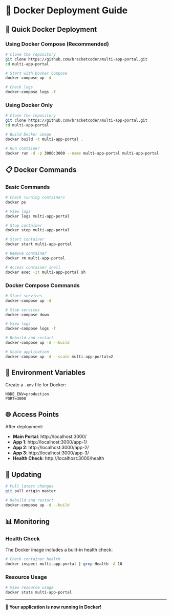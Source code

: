 # 🐳 Docker Deployment Guide

## 🚀 **Quick Docker Deployment**

### Using Docker Compose (Recommended)
```bash
# Clone the repository
git clone https://github.com/bracketcoder/multi-app-portal.git
cd multi-app-portal

# Start with Docker Compose
docker-compose up -d

# Check logs
docker-compose logs -f
```

### Using Docker Only
```bash
# Clone the repository
git clone https://github.com/bracketcoder/multi-app-portal.git
cd multi-app-portal

# Build Docker image
docker build -t multi-app-portal .

# Run container
docker run -d -p 3000:3000 --name multi-app-portal multi-app-portal
```

## 📋 **Docker Commands**

### Basic Commands
```bash
# Check running containers
docker ps

# View logs
docker logs multi-app-portal

# Stop container
docker stop multi-app-portal

# Start container
docker start multi-app-portal

# Remove container
docker rm multi-app-portal

# Access container shell
docker exec -it multi-app-portal sh
```

### Docker Compose Commands
```bash
# Start services
docker-compose up -d

# Stop services
docker-compose down

# View logs
docker-compose logs -f

# Rebuild and restart
docker-compose up -d --build

# Scale application
docker-compose up -d --scale multi-app-portal=2
```

## 🔧 **Environment Variables**

Create a `.env` file for Docker:
```env
NODE_ENV=production
PORT=3000
```

## 🌐 **Access Points**

After deployment:
- **Main Portal**: http://localhost:3000/
- **App 1**: http://localhost:3000/app-1/
- **App 2**: http://localhost:3000/app-2/
- **App 3**: http://localhost:3000/app-3/
- **Health Check**: http://localhost:3000/health

## 🔄 **Updating**

```bash
# Pull latest changes
git pull origin master

# Rebuild and restart
docker-compose up -d --build
```

## 📊 **Monitoring**

### Health Check
The Docker image includes a built-in health check:
```bash
# Check container health
docker inspect multi-app-portal | grep Health -A 10
```

### Resource Usage
```bash
# View resource usage
docker stats multi-app-portal
```

---

**🐳 Your application is now running in Docker!**